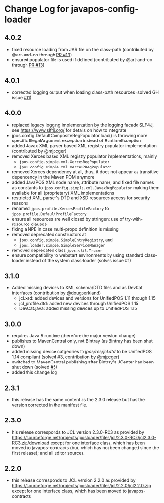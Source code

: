 # Change Log for javapos-config-loader

## 4.0.2

- fixed resource loading from JAR file on the class-path (contributed by @art-and-co through [PR #13](https://github.com/JavaPOSWorkingGroup/javapos-config-loader/issues/13))
- ensured populator file is used if defined (contributed by @art-and-co through [PR #13](https://github.com/JavaPOSWorkingGroup/javapos-config-loader/issues/13))

## 4.0.1

- corrected logging output when loading class-path resources (solved GH issue [#11](https://github.com/JavaPOSWorkingGroup/javapos-config-loader/issues/11))

## 4.0.0

- replaced legacy logging implementation by the logging facade SLF4J, see https://www.slf4j.org/ for details on how to integrate
- jpos.config.DefaultCompositeRegPopulator.load() is throwing more specific IllegalArgument exception instead of RuntimeException
- added Javax XML parser based XML registry populator implementation (contributed by @mjpcger)
- removed Xerces based XML registry populator implementations, mainly
    - `jpos.config.simple.xml.XercesRegPopulator`
    - `jpos.config.simple.xml.Xerces2RegPopulator`
- removed Xerces dependency at all, thus, it does not appear as transitive dependency in the Maven POM anymore
- added JavaPOS XML node name, attribute name, and fixed file names as constants to `jpos.config.simple.xml.JavaxRegPopulator` making them available for all (proprietary) XML implementations
- restricted XML parser's DTD and XSD resources access for security reasons
- renamed `jpos.profile.XercesProfileFactory` to `jpos.profile.DefaultProfileFactory`
- ensure all resources are well closed by stringent use of try-with-resource clauses
- fixing a NPE in case multi-propo definition is missing
- removed deprecated constructors at 
    - `jpos.config.simple.SimpleEntryRegistry`, and
    - `jpos.loader.simple.SimpleServiceManager`
- removed deprecated class `jpos.util.Tracer`
- ensure compatibility to webstart environments by using standard class-loader instead of the system class-loader (solves issue #1)

## 3.1.0

- Added missing devices to XML schema/DTD files and as DevCat interfaces (contribution by [@dougberkland](https://github.com/dougberkland))
    - jcl.xsd: added devices and versions for UnifiedPOS 1.11 through 1.15
    - jcl_profile.dtd: added new devices through UnifiedPOS 1.15
    - DevCat.java: added missing devices up to UnifiedPOS 1.15

## 3.0.0

- requires Java 8 runtime (therefore the major version change)
- publishes to MavenCentral only, not Bintray (as Bintray has been shut down)
- added missing device catgeories to _jpos/res/jcl.dtd_ to be UnifiedPOS 1.14 compliant (solved [#3](https://github.com/JavaPOSWorkingGroup/javapos-config-loader/issues/3), contribution by [@mjpcger](https://github.com/mjpcger))
- switched to MavenCentral publishing after Bintray's JCenter has been shut down (solved [#5](https://github.com/JavaPOSWorkingGroup/javapos-config-loader/issues/5))
- added this change log

## 2.3.1

- this release has the same content as the 2.3.0 release but has the version corrected in the manifest file.

## 2.3.0

- his release corresponds to JCL version 2.3.0-RC3 as provided by https://sourceforge.net/projects/jposloader/files/jcl/2.3.0-RC3/jcl2.3.0-RC3.zip/download except for one interface class, which has been moved to javapos-contracts (but, which has not been changed since the first release); and all editor sources.

## 2.2.0

- this release corresponds to JCL version 2.2.0 as provided by https://sourceforge.net/projects/jposloader/files/jcl/2.2.0/jcl2.2.0.zip except for one interface class, which has been moved to javapos-contracts